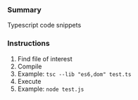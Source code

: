 ### Summary
Typescript code snippets

### Instructions
1. Find file of interest
1. Compile 
  1. Example: `tsc --lib "es6,dom" test.ts`
1. Execute
  1. Example: `node test.js`